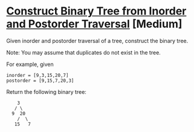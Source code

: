 # [Construct Binary Tree from Inorder and Postorder Traversal](https://leetcode.com/problems/construct-binary-tree-from-inorder-and-postorder-traversal/) [Medium]

Given inorder and postorder traversal of a tree, construct the binary tree.

Note:
You may assume that duplicates do not exist in the tree.

For example, given
```
inorder = [9,3,15,20,7]
postorder = [9,15,7,20,3]
```
Return the following binary tree:
```
    3
   / \
  9  20
    /  \
   15   7
   ```